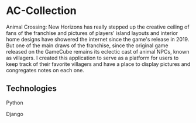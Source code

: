 # AC-Collection

Animal Crossing: New Horizons has really stepped up the creative ceiling of fans of the franchise and pictures of players' island layouts and interior home designs have showered the internet since the game's release in 2019. But one of the main draws of the franchise, since the original game released on the GameCube remains its eclectic cast of animal NPCs, known as villagers. I created this application to serve as a platform for users to keep track of their favorite villagers and have a place to display pictures and congregates notes on each one. 

## Technologies

Python

Django



